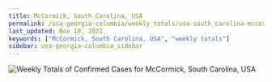 ```yaml
---
title: McCormick, South Carolina, USA
permalink: /usa-georgia-columbia/weekly_totals/usa-south_carolina-mccormick-weekly_totals.html
last_updated: Nov 19, 2021
keywords: ["McCormick, South Carolina, USA", "weekly totals"]
sidebar: usa-georgia-columbia_sidebar
---
```


![Weekly Totals of Confirmed Cases for McCormick, South Carolina, USA](/covid_tracker/images/graphs/usa-south_carolina-mccormick-weekly_totals_graph.png)
